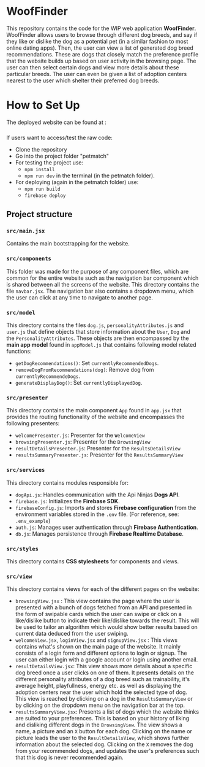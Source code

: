 # WoofFinder
This repository contains the code for the WIP web application **WoofFinder**. WoofFinder allows users to browse through different dog breeds, and say if they like or dislike the dog as a potential pet (in a similar fashion to most online dating apps). Then, the user can view a list of generated dog breed recommendations. These are dogs that closely match the preference profile that the website builds up based on user activity in the browsing page. The user can then select certain dogs and view more  details about these particular breeds. The user can even be given a list of adoption centers nearest to the user which shelter their preferred dog breeds.

# How to Set Up
The deployed website can be found at : 

###
If users want to access/test the raw code:
- Clone the repository
- Go into the project folder "petmatch"
- For testing the project use:
    - `npm install`
    - `npm run dev` 
in the terminal (in the petmatch folder).
- For deploying (again in the petmatch folder) use:
    - `npm run build`
    - `firebase deploy`


## Project structure
### `src/main.jsx`
Contains the main bootstrapping for the website.

### `src/components`
This folder was made for the purpose of any component files, which  are common for the entire website such as the navigation bar component which is shared between all the screens of the website. This directory contains the file `navbar.jsx`. The navigation bar also contains a dropdown menu, which the user can click at any time to navigate to another page.

### `src/model`
This directory contains the files `dog.js`, `personalityAttributes.js` and `user.js` that define objects that store information about the `User`, `Dog` and the `PersonalityAttributes`. These objects are then encompassed by the **main app model** found in `appModel.js` that contains following model related functions: 
- `getDogRecommendations()`: Set `currentlyRecommendedDogs`.
- `removeDogFromRecommendations(dog)`: Remove dog from `currentlyRecommendeDogs`.
- `generateDisplayDog()`: Set `currentlyDisplayedDog`.

### `src/presenter`
This directory contains the main component `App` found in `app.jsx` that provides the routing functionality of the website and encompasses the following presenters: 

- `welcomePresenter.js`: Presenter for the `WelcomeView`
- `browsingPresenter.js`: Presenter for the `BrowsingView`
- `resultDetailsPresenter.js`: Presenter for the `ResultsDetailsView`
- `resultsSummaryPresenter.js`: Presenter for the `ResultsSummaryView`

### `src/services`
This directory contains modules responsible for:
- `dogApi.js`: Handles communication with the Api Ninjas **Dogs API**.
- `firebase.js`: Initializes the **Firebase SDK**.
- `firebaseConfig.js`: Imports and stores **Firebase configuration** from the environment variables stored in the `.env` file. (For reference, see: `.env_example`)
- `auth.js`: Manages user authentication through **Firebase Authentication**. 
- `db.js`: Manages persistence through **Firebase Realtime Database**.

### `src/styles`
This directory contains **CSS stylesheets** for components and views.

### `src/view`
This directory contains views for each of the different pages on the website:
- `browsingView.jsx` : This view contains the page where the user is presented with a bunch of dogs fetched from an API and presented in the form of swipable cards which the user can swipe or click on a like/dislike button to indicate their like/dislike towards the result. This will be used to tailor an algorithm which would show better results based on current data deduced from the user swiping.
- `welcomeView.jsx`, `loginView.jsx` and `signupView.jsx` : This views contains what's shown on the main page of the website. It mainly consists of a login form and different options to login or signup. The user can either login with a google account or login using another email.
- `resultDetailsView.jsx`: This view shows more details about a specific dog breed once a user clicks on one of them. It presents details on the different personality attributes of a dog breed such as trainability, it's average height, playfullness, energy etc. as well as displaying the adoption centers near the user which hold the selected type of dog. This view is reached by clicking on a dog in the `ResultsSummaryView` or by clicking on the dropdown menu on the navigation bar at the top.
- `resultsSummaryView.jsx`: Presents a list of dogs which the website thinks are suited to your preferences. This is based on your history of liking and disliking different dogs in the `BrowsingView`. The view shows a name, a picture and an `X` button for each dog. Clicking on the name or picture leads the user to the `ResultDetailsView`, which shows further information about the selected dog. Clicking on the `X` removes the dog from your recommended dogs, and updates the user's preferences such that this dog is never recommended again.
